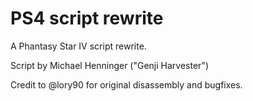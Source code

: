 # PS4 script rewrite

A Phantasy Star IV script rewrite.

Script by Michael Henninger ("Genji Harvester")

Credit to @lory90 for original disassembly and bugfixes.